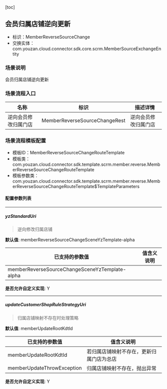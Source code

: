 [toc]

## 会员归属店铺逆向更新
- 标识：MemberReverseSourceChange
- 交换实体：com.youzan.cloud.connector.sdk.core.scrm.MemberSourceExchangeEntity
### 场景说明
会员归属店铺逆向更新
### 场景流程入口

名称 | 标识 | 描述详情
---|---|---
逆向会员修改归属门店 | MemberReverseSourceChangeRest | 逆向会员修改归属门店

### 场景流程模板配置
- 模板ID：MemberReverseSourceChangeRouteTemplate
- 模板类：com.youzan.cloud.connector.sdk.template.scrm.member.reverse.MemberReverseSourceChangeRouteTemplate
- 模板参数类：com.youzan.cloud.connector.sdk.template.scrm.member.reverse.MemberReverseSourceChangeRouteTemplate$TemplateParameters

#### 配置参数列表

---
##### yzStandardUri
> 逆向修改归属店铺

**默认值**: memberReverseSourceChangeSceneYzTemplate-alpha

已支持的参数值 | 值含义说明
---|---
memberReverseSourceChangeSceneYzTemplate-alpha | 

**是否允许自定义实现**: Y

---
##### updateCustomerShopRuleStrategyUri
> 归属店铺映射不存在时处理策略

**默认值**: memberUpdateRootKdtId

已支持的参数值 | 值含义说明
---|---
memberUpdateRootKdtId | 若归属店铺映射不存在，更新归属门店为总店
memberUpdateThrowException | 归属店铺映射不存在，抛出异常

**是否允许自定义实现**: Y


